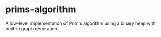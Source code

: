 # prims-algorithm
A low-level implementation of Prim's algorithm using a binary heap with built-in graph generation.
